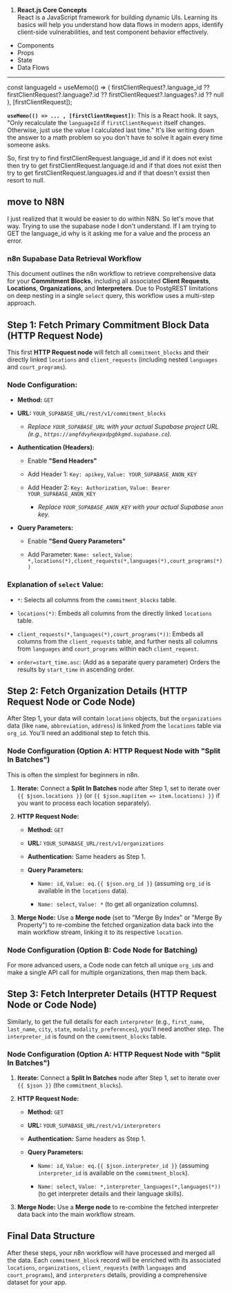1. **React.js Core Concepts**  
    React is a JavaScript framework for building dynamic UIs. Learning its basics will help you understand how data flows in modern apps, identify client-side vulnerabilities, and test component behavior effectively.

- Components
- Props
- State
- Data Flows
-----
const languageId = useMemo(() => (
    firstClientRequest?.language_id
    ?? firstClientRequest?.language?.id
    ?? firstClientRequest?.languages?.id
    ?? null
  ), [firstClientRequest]);
  
**`useMemo(() => ... , [firstClientRequest])`**: This is a React hook. It says, "Only recalculate the `languageId` if `firstClientRequest` itself changes. Otherwise, just use the value I calculated last time." It's like writing down the answer to a math problem so you don't have to solve it again every time someone asks.

So, first try to find firstClientRequest.language_id and if it does not exist then try to get firstClientRequest.language.id and if that does not exist then try to get firstClientRequest.languages.id and if that doesn't exsist then resort to null. 

## move to N8N
I just realized that it would be easier to do within N8N. So let's move that way. Trying to use the supabase node I don't understand. If I am trying to GET the language_id why is it asking me for a value and the process an error.
### n8n Supabase Data Retrieval Workflow

This document outlines the n8n workflow to retrieve comprehensive data for your **Commitment Blocks**, including all associated **Client Requests**, **Locations**, **Organizations**, and **Interpreters**. Due to PostgREST limitations on deep nesting in a single `select` query, this workflow uses a multi-step approach.

## **Step 1: Fetch Primary Commitment Block Data (HTTP Request Node)**

This first **HTTP Request node** will fetch all `commitment_blocks` and their directly linked `locations` and `client_requests` (including nested `languages` and `court_programs`).

### **Node Configuration:**

- **Method:** `GET`
    
- **URL:** `YOUR_SUPABASE_URL/rest/v1/commitment_blocks`
    
    - _Replace `YOUR_SUPABASE_URL` with your actual Supabase project URL (e.g., `https://anqfdvyhexpxdpgbkgmd.supabase.co`)._
        
- **Authentication (Headers):**
    
    - Enable **"Send Headers"**
        
    - Add Header 1: `Key: apikey`, `Value: YOUR_SUPABASE_ANON_KEY`
        
    - Add Header 2: `Key: Authorization`, `Value: Bearer YOUR_SUPABASE_ANON_KEY`
        
        - _Replace `YOUR_SUPABASE_ANON_KEY` with your actual Supabase `anon` key._
            
- **Query Parameters:**
    
    - Enable **"Send Query Parameters"**
        
    - Add Parameter: `Name: select`, `Value: *,locations(*),client_requests(*,languages(*),court_programs(*))`
        

### **Explanation of `select` Value:**

- `*`: Selects all columns from the `commitment_blocks` table.
    
- `locations(*)`: Embeds all columns from the directly linked `locations` table.
    
- `client_requests(*,languages(*),court_programs(*))`: Embeds all columns from the `client_requests` table, and further nests all columns from `languages` and `court_programs` within each `client_request`.
    
- `order=start_time.asc`: (Add as a separate query parameter) Orders the results by `start_time` in ascending order.
    

## **Step 2: Fetch Organization Details (HTTP Request Node or Code Node)**

After Step 1, your data will contain `locations` objects, but the `organizations` data (like `name`, `abbreviation`, `address`) is linked _from_ the `locations` table via `org_id`. You'll need an additional step to fetch this.

### **Node Configuration (Option A: HTTP Request Node with "Split In Batches")**

This is often the simplest for beginners in n8n.

1. **Iterate:** Connect a **Split In Batches** node after Step 1, set to iterate over `{{ $json.locations }}` (or `{{ $json.map(item => item.locations) }}` if you want to process each location separately).
    
2. **HTTP Request Node:**
    
    - **Method:** `GET`
        
    - **URL:** `YOUR_SUPABASE_URL/rest/v1/organizations`
        
    - **Authentication:** Same headers as Step 1.
        
    - **Query Parameters:**
        
        - `Name: id`, `Value: eq.{{ $json.org_id }}` (assuming `org_id` is available in the `locations` data).
            
        - `Name: select`, `Value: *` (to get all organization columns).
            
3. **Merge Node:** Use a **Merge node** (set to "Merge By Index" or "Merge By Property") to re-combine the fetched organization data back into the main workflow stream, linking it to its respective `location`.
    

### **Node Configuration (Option B: Code Node for Batching)**

For more advanced users, a Code node can fetch all unique `org_id`s and make a single API call for multiple organizations, then map them back.

## **Step 3: Fetch Interpreter Details (HTTP Request Node or Code Node)**

Similarly, to get the full details for each `interpreter` (e.g., `first_name`, `last_name`, `city`, `state`, `modality_preferences`), you'll need another step. The `interpreter_id` is found on the `commitment_blocks` table.

### **Node Configuration (Option A: HTTP Request Node with "Split In Batches")**

1. **Iterate:** Connect a **Split In Batches** node after Step 1, set to iterate over `{{ $json }}` (the `commitment_blocks`).
    
2. **HTTP Request Node:**
    
    - **Method:** `GET`
        
    - **URL:** `YOUR_SUPABASE_URL/rest/v1/interpreters`
        
    - **Authentication:** Same headers as Step 1.
        
    - **Query Parameters:**
        
        - `Name: id`, `Value: eq.{{ $json.interpreter_id }}` (assuming `interpreter_id` is available on the `commitment_block`).
            
        - `Name: select`, `Value: *,interpreter_languages(*,languages(*))` (to get interpreter details and their language skills).
            
3. **Merge Node:** Use a **Merge node** to re-combine the fetched interpreter data back into the main workflow stream.
    

## **Final Data Structure**

After these steps, your n8n workflow will have processed and merged all the data. Each `commitment_block` record will be enriched with its associated `locations`, `organizations`, `client_requests` (with `languages` and `court_programs`), and `interpreters` details, providing a comprehensive dataset for your app.